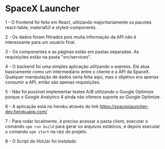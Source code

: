 # SpaceX Launcher

1 - O frontend foi feito em React, utilizando majoritariamente os pacotes react-table, materialUI e styled-components. 

2 - Os dados foram filtrados pois muita informação da API não é interessante para um usuário final.

3 - Os componentes e as páginas estão em pastas separadas. As requisições estão na pasta "src/services".

4 - O backend foi uma simples aplicação utilizando o express. Ele atua basicamente como um intermediário entre o cliente e a API da SpaceX. Qualquer manipulação de dados seria feita aqui, mas o objetivo era apenas consumir a API, então são apenas requisições.

5 - Não foi possível implementar testes A/B utilizando o Google Optimize porque o Google Analytics 4 ainda não oferece suporte ao Google Optimize.

6 - A aplicação está no heroku através do link https://spacexlauncher-dev.herokuapp.com/

7 - Para rodar localmente, é preciso acessar a pasta client, executar o comando `npm run build` para gerar os arquivos estáticos, e depois executar o comando `npm start` na raiz do projeto.

8 - O Script do HotJar foi instalado

